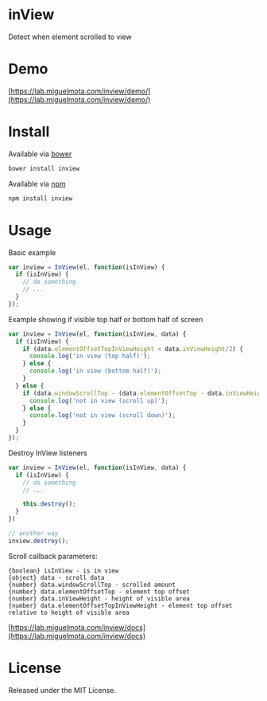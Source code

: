 # inView

Detect when element scrolled to view

# Demo

[https://lab.miguelmota.com/inview/demo/](https://lab.miguelmota.com/inview/demo/)

# Install

Available via [bower](http://bower.io/)

```bash
bower install inview
```

Available via [npm](https://www.npmjs.org/package/inview)

```bash
npm install inview
```

# Usage

Basic example

```javascript
var inview = InView(el, function(isInView) {
  if (isInView) {
    // do something
    // ...
  }
});
```

Example showing if visible top half or bottom half of screen

```javascript
var inview = InView(el, function(isInView, data) {
  if (isInView) {
    if (data.elementOffsetTopInViewHeight < data.inViewHeight/2) {
      console.log('in view (top half)');
    } else {
      console.log('in view (bottom half)');
    }
  } else {
    if (data.windowScrollTop - (data.elementOffsetTop - data.inViewHeight) > data.inViewHeight) {
      console.log('not in view (scroll up)');
    } else {
      console.log('not in view (scroll down)');
    }
  }
});
```

Destroy InView listeners

```javascript
var inview = InView(el, function(isInView, data) {
  if (isInView) {
    // do something
    // ...

    this.destroy();
  }
})

// another way
inview.destroy();
```

Scroll callback parameters:

```
{boolean} isInView - is in view
{object} data - scroll data
{number} data.windowScrollTop - scrolled amount
{number} data.elementOffsetTop - element top offset
{number} data.inViewHeight - height of visible area
{number} data.elementOffsetTopInViewHeight - element top offset relative to height of visible area
```

[https://lab.miguelmota.com/inview/docs](https://lab.miguelmota.com/inview/docs)

# License

Released under the MIT License.
